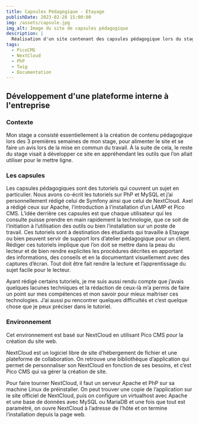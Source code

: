 ```yaml
---
title: Capsules Pédagogique - Etayage
publishDate: 2023-02-28 15:00:00
img: /assets/capsule.jpg
img_alt: Image du site de capsules pédagogique
description: |
  Réalisation d'un site contenant des capsules pédagogique lors du stage de 2ème année pour Etayage.
tags:
  - PicoCMS
  - NextCloud
  - PhP
  - Twig
  - Documentation
---
```


## Développement d'une plateforme interne à l'entreprise

### Contexte

Mon stage a consisté essentiellement à la création de contenu pédagogique lors des 3 premières semaines de mon stage, pour alimenter le site et se faire un avis lors de la mise en commun du travail. 
À la suite de cela, le reste du stage visait à développer ce site en appréhendant les outils que l’on allait utiliser pour le mettre ligne.

### Les capsules

Les capsules pédagogiques sont des tutoriels qui couvrent un sujet en particulier. Nous avons co-écrit les tutoriels sur PhP et MySQL et j’ai personnellement rédigé celui de Symfony ainsi que celui de NextCloud. Axel a rédigé ceux sur Apache, l’introduction à l’installation d’un LAMP et Pico CMS.
L’idée derrière ces capsules est que chaque utilisateur qui les consulte puisse prendre en main rapidement la technologie, que ce soit de l’initiation à l’utilisation des outils ou bien l’installation sur un poste de travail. Ces tutoriels sont à destination des étudiants qui travaille à Etayage ou bien peuvent servir de support lors d’atelier pédagogique pour un client.
Rédiger ces tutoriels implique que l’on doit se mettre dans la peau du lecteur et de bien rendre explicites les procédures décrites en apportant des informations, des conseils et en la documentant visuellement avec des captures d’écran. Tout doit être fait rendre la lecture et l’apprentissage du sujet facile pour le lecteur.

Ayant rédigé certains tutoriels, je me suis aussi rendu compte que j’avais quelques lacunes techniques et la rédaction de ceux-là m’a permis de faire un point sur mes compétences et mon savoir pour mieux maîtriser ces technologies. J’ai aussi pu rencontrer quelques difficultés et c’est quelque chose que je peux préciser dans le tutoriel.

### Environnement

Cet environnement est basé sur NextCloud en utilisant Pico CMS pour la création du site web.

NextCloud est un logiciel libre de site d’hébergement de fichier et une plateforme de collaboration. On retrouve une bibliothèque d’application qui permet de personnaliser son NextCloud en fonction de ses besoins, et c’est Pico CMS qui va gérer la création de site.

Pour faire tourner NextCloud, il faut un serveur Apache et PhP sur sa machine Linux de préinstaller. On peut trouver une copie de l’application sur le site officiel de NextCloud, puis on configure un virtualhost avec Apache et une base de données avec MySQL ou MariaDB et une fois que tout est paramétré, on ouvre NextCloud à l’adresse de l’hôte et on termine l’installation depuis la page web.
